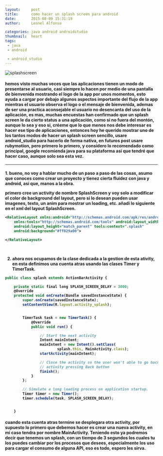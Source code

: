 ```yaml
---
layout:     post
title:      como hacer un splash screen para android
date:       2015-08-09 15:31:19
author:     Leonel Alfonso

categories: java android androidstudio
thumbnail:  heart
tags:
 - java
 - android

 - android_studio
---
```



![splashscreen](http://cyrilmottier.com/media/2012/05/splash-screens-are-evil-dont-use-them/popular_apps_splash_screens.jpg)
<p align="justify">
<h4>
hemos visto muchas veces que las aplicaciones tienen un modo de presentarse al usuario, casi siempre lo hacen por medio de una pantalla de bienvenida mostrando el logo de la app por unos momentos, esto ayuda a cargar por debajo  algunos aspectos importante del flujo de la app mientras el usuario observa el logo o el mensaje de bienvenida, ademas de ser una practica aconsejable el usuario no desencanta del uso de la aplicación, es mas, muchas encuestas han confirmado que un splash screen le da cierto status a una aplicación, como si no fuera del montón, aunque lo sea y eso si, créeme que lo que menos nos debe interesar es hacer ese tipo de aplicaciones, entonces hoy he querido mostrar uno de los tantos modos de hacer un splash screen sencillo, usare android_studio para hacerlo de forma nativa, en futuros post usare rubymotion, pero primero lo primero, y considero lo recomendado como principal, google recomienda java para su plataforma así que tendré que hacer caso, aunque solo sea esta vez.
</h4>
</p>

<hr>

<p align="justify">
<h4>
1. bueno, no voy a hablar mucho de un paso a paso de las cosas, asumo que conoces como crear un proyecto y tienez cierta fluidez con java y android, asi que, manos a la obra.

primero cree un activity de nombre SplashScreen y voy solo a modificar el color de background del layout, pero si lo desean pueden usar imagenes, texto, un anim para mostrar un loading, etc.
añadi lo siguiente en el xml del layout SplashScreen.
</p>

``` xml
<RelativeLayout xmlns:android="http://schemas.android.com/apk/res/android"
    xmlns:tools="http://schemas.android.com/tools" android:layout_width="match_parent"
    android:layout_height="match_parent" tools:context=".splash"
    android:background="#ff029a00">

</RelativeLayout>
 ```

 <br>

 2. ahora nos ocupamos de la clase dedicada a la gestion de esta ativity, en esta definimos una cuenta atras usando las clases Timer y TimerTask.

``` javascript
public class splash extends ActionBarActivity {

    private static final long SPLASH_SCREEN_DELAY = 3000;
    @Override
    protected void onCreate(Bundle savedInstanceState) {
        super.onCreate(savedInstanceState);
        setContentView(R.layout.activity_splash);


        TimerTask task = new TimerTask() {
            @Override
            public void run() {

                // Start the next activity
                Intent mainIntent;
                mainIntent = new Intent().setClass(
                        splash.this, MainActivity.class);
                startActivity(mainIntent);

                // Close the activity so the user won't able to go back this
                // activity pressing Back button
                finish();
            }
        };

        // Simulate a long loading process on application startup.
        Timer timer = new Timer();
        timer.schedule(task, SPLASH_SCREEN_DELAY);


    }
```


<p align="justify">
<h4>

 cuando esta cuenta atras termine se desplegara otra activity, por supuesto lo primero que debemos hacer es crear una nueva activity, en mi caso tendra por nombre MainActivity.
 Teniendo esto ya podremos decir que tenemos un splash, con un tiempo de 3 segundos los cuales tu los puedes cambiar por los procesos que desees, especialmente los uso para cargar el consumo de alguna API, eso es todo, espero les sirva. 


</p>
